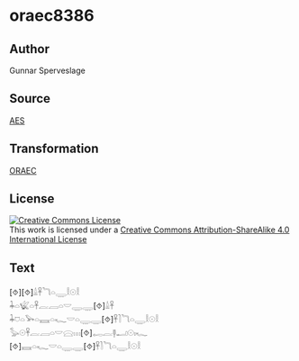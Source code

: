 # oraec8386

## Author

Gunnar Sperveslage

## Source

[AES](https://github.com/simondschweitzer/aes)

## Transformation

[ORAEC](https://oraec.github.io/)

## License

<a rel="license" href="http://creativecommons.org/licenses/by-sa/4.0/"><img alt="Creative Commons License" style="border-width:0" src="https://i.creativecommons.org/l/by-sa/4.0/88x31.png" /></a><br />This work is licensed under a <a rel="license" href="http://creativecommons.org/licenses/by-sa/4.0/">Creative Commons Attribution-ShareAlike 4.0 International License</a>

## Text

[⯑][⯑]𓏙𓋹𓆓𓏏𓇾𓎛𓇳𓎛<br>
𓇓𓏏𓆤𓏏𓋹𓐛𓐙𓏏𓎟𓇾𓇾[⯑]𓏙𓋹<br>
𓇓𓈞𓏏𓅨𓏏𓈘𓏏𓆑𓎟𓏏𓇾𓇾[⯑]𓋹𓍘𓆓𓏏𓇾𓎛𓇳𓎛<br>
𓅭𓇳𓋹𓐛𓐙𓏏𓎟𓈍𓏥[⯑]𓉻𓐛𓊢𓂝𓇳𓏤𓆑<br>
[⯑]𓈘𓏏𓆑𓎟𓏏𓇾𓇾[⯑]𓋹𓍘𓆓𓏏𓇾𓎛𓇳𓎛<br>
